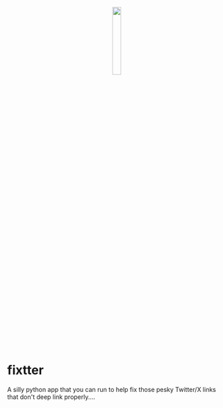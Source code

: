 <p align="center" width="100%"><img width="20%" height="20%" src="https://github.com/user-attachments/assets/ee2a0240-459d-419f-80b2-e00cc6f304ee" /></p>

# fixtter
A silly python app that you can run to help fix those pesky Twitter/X links that don't deep link properly....
